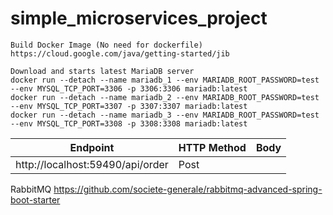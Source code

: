 ﻿# simple_microservices_project

```
Build Docker Image (No need for dockerfile)
https://cloud.google.com/java/getting-started/jib
```
```
Download and starts latest MariaDB server
docker run --detach --name mariadb_1 --env MARIADB_ROOT_PASSWORD=test --env MYSQL_TCP_PORT=3306 -p 3306:3306 mariadb:latest
docker run --detach --name mariadb_2 --env MARIADB_ROOT_PASSWORD=test --env MYSQL_TCP_PORT=3307 -p 3307:3307 mariadb:latest
docker run --detach --name mariadb_3 --env MARIADB_ROOT_PASSWORD=test --env MYSQL_TCP_PORT=3308 -p 3308:3308 mariadb:latest
```


| Endpoint                         | HTTP Method | Body |
|----------------------------------|:------------|------|
| http://localhost:59490/api/order | Post        |      |

RabbitMQ
https://github.com/societe-generale/rabbitmq-advanced-spring-boot-starter
